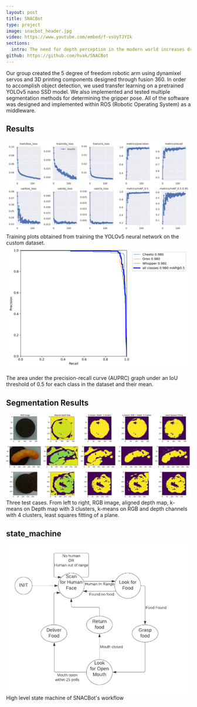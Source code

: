 ```yaml
---
layout: post
title: SNACBot
type: project
image: snacbot_header.jpg
video: https://www.youtube.com/embed/f-vsUyTJYIk
sections:
  intro: The need for depth perception in the modern world increases dramatically each year. With the creation of self-driving cars and other smart machines, there is an importance in capturing the way human eyes are able to interpret the 3-dimensional world and efficiently convert it into data computers can understand. Using computer vision, and more specifically convolutional neural networks, the problem of mapping real world images into a depth map becomes possible. Using encoder-decoder CNNs, we can capture the spacial relationship between each pixel in an input image from each layer of the net. 
github: https://github.com/hvak/SNACBot
---
```


Our group created the 5 degree of freedom robotic arm using dynamixel servos and 3D printing components designed through fusion 360. In order to accomplish object detection, we used transfer learning on a pretrained YOLOv5 nano SSD model. We also implemented and tested multiple segmentation methods for determining the gripper pose. All of the software was designed and implemented within ROS (Robotic Operating System) as a middleware. 

## Results
<img src="/assets/img/training_graphs.png">
Training plots obtained from training the YOLOv5 neural network on the custom dataset.


<img src="/assets/img/mAP-0.5.png">

The area under the precision-recall curve (AUPRC) graph under an IoU threshold of 0.5 for each class in the dataset and their mean.

## Segmentation Results
<img src="/assets/img/Test_Cases_fig.png">
Three test cases. From left to right, RGB image, aligned depth map, k-means on Depth map with 3 clusters, k-means on RGB and depth channels with 4 clusters, least squares fitting of a plane.

## state_machine
<img src="/assets/img/state_machine.png">
High level state machine of SNACBot's workflow

<div class="foot-icon"> 
<a href="{{page.github}}"><span class="fa fa-github fa-2x white" style="text-align:center; color:rgb(0, 0, 0);"></span><a>
